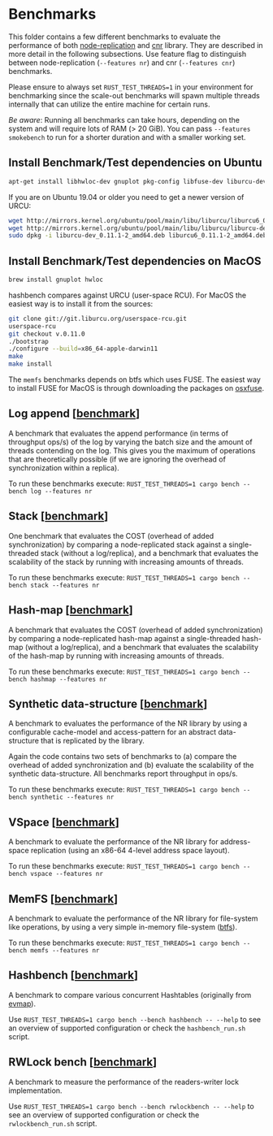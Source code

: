 # Benchmarks

This folder contains a few different benchmarks to evaluate the performance of
both [node-replication](../nr) and [cnr](../cnr) library. They are described in more detail in the following subsections. Use feature flag to distinguish between node-replication (`--features nr`) and cnr (`--features cnr`) benchmarks.

Please ensure to always set `RUST_TEST_THREADS=1` in your environment for
benchmarking since the scale-out benchmarks will spawn multiple threads
internally that can utilize the entire machine for certain runs.

*Be aware*: Running all benchmarks can take hours, depending on the system and
will require lots of RAM (> 20 GiB). You can pass `--features smokebench` to run
for a shorter duration and with a smaller working set.

## Install Benchmark/Test dependencies on Ubuntu

```bash
apt-get install libhwloc-dev gnuplot pkg-config libfuse-dev liburcu-dev liburcu6 clang r-base r-cran-plyr r-cran-ggplot2
```

If you are on Ubuntu 19.04 or older you need to get a newer version of URCU:

```bash
wget http://mirrors.kernel.org/ubuntu/pool/main/libu/liburcu/liburcu6_0.11.1-2_amd64.deb
wget http://mirrors.kernel.org/ubuntu/pool/main/libu/liburcu/liburcu-dev_0.11.1-2_amd64.deb
sudo dpkg -i liburcu-dev_0.11.1-2_amd64.deb liburcu6_0.11.1-2_amd64.deb
```

## Install Benchmark/Test dependencies on MacOS

```bash
brew install gnuplot hwloc
```

hashbench compares against URCU (user-space RCU). For MacOS the easiest
way is to install it from the sources:

```bash
git clone git://git.liburcu.org/userspace-rcu.git
userspace-rcu
git checkout v.0.11.0
./bootstrap
./configure --build=x86_64-apple-darwin11
make
make install
```

The `memfs` benchmarks depends on btfs which uses FUSE. The easiest way to
install FUSE for MacOS is through downloading the packages on
[osxfuse](https://osxfuse.github.io/).

## Log append [[benchmark](log.rs)]

A benchmark that evaluates the append performance (in terms of throughput ops/s)
of the log by varying the batch size and the amount of threads contending on the
log. This gives you the maximum of operations that are theoretically possible
(if we are ignoring the overhead of synchronization within a replica).

To run these benchmarks execute:
`RUST_TEST_THREADS=1 cargo bench --bench log --features nr`

## Stack [[benchmark](stack.rs)]

One benchmark that evaluates the COST (overhead of added synchronization) by
comparing a node-replicated stack against a single-threaded stack (without a
log/replica), and a benchmark that evaluates the scalability of the stack by
running with increasing amounts of threads.

To run these benchmarks execute:
`RUST_TEST_THREADS=1 cargo bench --bench stack --features nr`

## Hash-map [[benchmark](hashmap.rs)]

A benchmark that evaluates the COST (overhead of added synchronization) by
comparing a node-replicated hash-map against a single-threaded hash-map (without
a log/replica), and a benchmark that evaluates the scalability of the hash-map
by running with increasing amounts of threads.

To run these benchmarks execute:
`RUST_TEST_THREADS=1 cargo bench --bench hashmap --features nr`

## Synthetic data-structure [[benchmark](synthetic.rs)]

A benchmark to evaluates the performance of the NR library by using a
configurable cache-model and access-pattern for an abstract data-structure that
is replicated by the library.

Again the code contains two sets of benchmarks to (a) compare the overhead of
added synchronization and (b) evaluate the scalability of the synthetic
data-structure. All benchmarks report throughput in ops/s.

To run these benchmarks execute:
`RUST_TEST_THREADS=1 cargo bench --bench synthetic --features nr`

## VSpace [[benchmark](vspace.rs)]

A benchmark to evaluate the performance of the NR library for address-space
replication (using an x86-64 4-level address space layout).

To run these benchmarks execute:
`RUST_TEST_THREADS=1 cargo bench --bench vspace --features nr`

## MemFS [[benchmark](memfs.rs)]

A benchmark to evaluate the performance of the NR library for file-system like
operations, by using a very simple in-memory file-system
([btfs](https://crates.io/crates/btfs)).

To run these benchmarks execute:
`RUST_TEST_THREADS=1 cargo bench --bench memfs --features nr`

## Hashbench [[benchmark](hashbench.rs)]

A benchmark to compare various concurrent Hashtables (originally
from [evmap](https://github.com/jonhoo/rust-evmap)).

Use `RUST_TEST_THREADS=1 cargo bench --bench hashbench -- --help` to see an
overview of supported configuration or check the `hashbench_run.sh` script.

## RWLock bench [[benchmark](rwlockbench.rs)]

A benchmark to measure the performance of the readers-writer lock
implementation.

Use `RUST_TEST_THREADS=1 cargo bench --bench rwlockbench -- --help` to see an
overview of supported configuration or check the `rwlockbench_run.sh` script.